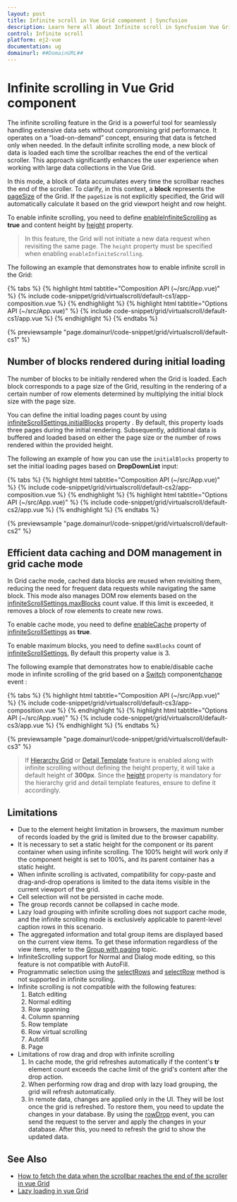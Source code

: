 ```yaml
---
layout: post
title: Infinite scroll in Vue Grid component | Syncfusion
description: Learn here all about Infinite scroll in Syncfusion Vue Grid component of Syncfusion Essential JS 2 and more.
control: Infinite scroll 
platform: ej2-vue
documentation: ug
domainurl: ##DomainURL##
---
```


# Infinite scrolling in Vue Grid component

The infinite scrolling feature in the Grid is a powerful tool for seamlessly handling extensive data sets without compromising grid performance. It operates on a “load-on-demand” concept, ensuring that data is fetched only when needed. In the default infinite scrolling mode, a new block of data is loaded each time the scrollbar reaches the end of the vertical scroller. This approach significantly enhances the user experience when working with large data collections in the Vue Grid.

In this mode, a block of data accumulates every time the scrollbar reaches the end of the scroller. To clarify, in this context, a **block** represents the [pageSize](https://ej2.syncfusion.com/vue/documentation/api/grid/pageSettings/#pagesize) of the Grid. If the `pageSize` is not explicitly specified, the Grid will automatically calculate it based on the grid viewport height and row height.

To enable infinite scrolling, you need to define [enableInfiniteScrolling](https://ej2.syncfusion.com/vue/documentation/api/grid#enableinfinitescrolling) as **true** and content height by [height](https://ej2.syncfusion.com/vue/documentation/api/grid/#height) property.

> In this feature, the Grid will not initiate a new data request when revisiting the same page.
> The `height` property must be specified when enabling `enableInfiniteScrolling`.

The following an example that demonstrates how to enable infinite scroll in the Grid:

{% tabs %}
{% highlight html tabtitle="Composition API (~/src/App.vue)" %}
{% include code-snippet/grid/virtualscroll/default-cs1/app-composition.vue %}
{% endhighlight %}
{% highlight html tabtitle="Options API (~/src/App.vue)" %}
{% include code-snippet/grid/virtualscroll/default-cs1/app.vue %}
{% endhighlight %}
{% endtabs %}
        
{% previewsample "page.domainurl/code-snippet/grid/virtualscroll/default-cs1" %}

## Number of blocks rendered during initial loading

The number of blocks to be initially rendered when the Grid is loaded. Each block corresponds to a page size of the Grid, resulting in the rendering of a certain number of row elements determined by multiplying the initial block size with the page size.

You can define the initial loading pages count by using [infiniteScrollSettings.initialBlocks](https://ej2.syncfusion.com/vue/documentation/api/grid/infiniteScrollSettings/#initialblocks) property . By default, this property loads three pages during the initial rendering. Subsequently, additional data is buffered and loaded based on either the page size or the number of rows rendered within the provided height.

The following an example of how you can use the `initialBlocks` property to set the initial loading pages based on **DropDownList** input:

{% tabs %}
{% highlight html tabtitle="Composition API (~/src/App.vue)" %}
{% include code-snippet/grid/virtualscroll/default-cs2/app-composition.vue %}
{% endhighlight %}
{% highlight html tabtitle="Options API (~/src/App.vue)" %}
{% include code-snippet/grid/virtualscroll/default-cs2/app.vue %}
{% endhighlight %}
{% endtabs %}
        
{% previewsample "page.domainurl/code-snippet/grid/virtualscroll/default-cs2" %}

## Efficient data caching and DOM management in grid cache mode

In Grid cache mode, cached data blocks are reused when revisiting them, reducing the need for frequent data requests while navigating the same block. This mode also manages DOM row elements based on the [infiniteScrollSettings.maxBlocks](https://ej2.syncfusion.com/vue/documentation/api/grid/infiniteScrollSettings/#maxblocks) count value. If this limit is exceeded, it removes a block of row elements to create new rows.

To enable cache mode, you need to define [enableCache](https://ej2.syncfusion.com/vue/documentation/api/grid/infiniteScrollSettings/#enablecache) property of [infiniteScrollSettings](https://ej2.syncfusion.com/vue/documentation/api/grid/infinitescrollsettings/) as **true**.

To enable maximum blocks, you need to define `maxBlocks` count of [infiniteScrollSettings](https://ej2.syncfusion.com/vue/documentation/api/grid/infiniteScrollSettings), By default this property value is 3.

The following example that demonstrates how to enable/disable cache mode in infinite scrolling of the grid based on a [Switch](https://ej2.syncfusion.com/vue/documentation/switch/getting-started) component[change](https://ej2.syncfusion.com/vue/documentation/api/switch#change) event :

{% tabs %}
{% highlight html tabtitle="Composition API (~/src/App.vue)" %}
{% include code-snippet/grid/virtualscroll/default-cs3/app-composition.vue %}
{% endhighlight %}
{% highlight html tabtitle="Options API (~/src/App.vue)" %}
{% include code-snippet/grid/virtualscroll/default-cs3/app.vue %}
{% endhighlight %}
{% endtabs %}
        
{% previewsample "page.domainurl/code-snippet/grid/virtualscroll/default-cs3" %}

> If [Hierarchy Grid](https://ej2.syncfusion.com/vue/documentation/grid/hierarchy-grid) or [Detail Template](https://ej2.syncfusion.com/vue/documentation/grid/row/detail-template) feature is enabled along with infinite scrolling without defining the height property, it will take a default height of **300px**. Since the [height](https://ej2.syncfusion.com/vue/documentation/api/grid/#height) property is mandatory for the hierarchy grid and detail template features, ensure to define it accordingly. 

## Limitations

* Due to the element height limitation in browsers, the maximum number of records loaded by the grid is limited due to the browser capability.
* It is necessary to set a static height for the component or its parent container when using infinite scrolling. The 100% height will work only if the component height is set to 100%, and its parent container has a static height.
* When infinite scrolling is activated, compatibility for copy-paste and drag-and-drop operations is limited to the data items visible in the current viewport of the grid.
* Cell selection will not be persisted in cache mode.
* The group records cannot be collapsed in cache mode.
* Lazy load grouping with infinite scrolling does not support cache mode, and the infinite scrolling mode is exclusively applicable to parent-level caption rows in this scenario.
* The aggregated information and total group items are displayed based on the current view items. To get these information regardless of the view items, refer to the [Group with paging](https://ej2.syncfusion.com/vue/documentation/grid/grouping/grouping#group-with-paging) topic.
* InfiniteScrolling support for Normal and Dialog mode editing, so this feature is not compatible with AutoFill.
* Programmatic selection using the [selectRows](https://ej2.syncfusion.com/vue/documentation/api/grid/#selectrows) and [selectRow](https://ej2.syncfusion.com/vue/documentation/api/grid/#selectrow) method is not supported in infinite scrolling.
* Infinite scrolling is not compatible with the following features:
    1. Batch editing
    2. Normal editing
    3. Row spanning
    4. Column spanning
    5. Row template
    6. Row virtual scrolling
    7. Autofill
    8. Page
* Limitations of row drag and drop with infinite scrolling
    1. In cache mode, the grid refreshes automatically if the content's **tr** element count exceeds the cache limit of the grid's content after the drop action.
    2. When performing row drag and drop with lazy load grouping, the grid will refresh automatically.
    3. In remote data, changes are applied only in the UI. They will be lost once the grid is refreshed. To restore them, you need to update the changes in your database. By using the [rowDrop](https://ej2.syncfusion.com/vue/documentation/api/grid/#rowdrop) event, you can send the request to the server and apply the changes in your database. After this, you need to refresh the grid to show the updated data.

## See Also

* [How to fetch the data when the scrollbar reaches the end of the scroller in vue Grid](https://www.syncfusion.com/forums/156622/how-to-fetch-the-data-when-the-scrollbar-reaches-the-end-of-the-scroller-in-vue-grid)
* [Lazy loading in vue Grid](https://www.syncfusion.com/forums/160679/lazy-loading-in-vue-grid)